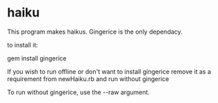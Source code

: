 # haiku
This program makes haikus.
Gingerice is the only dependacy.

to install it:

gem install gingerice

If you wish to run offline or don't want to install gingerice remove it as a requirement from newHaiku.rb and run without gingerice

To run without gingerice, use the --raw argument.
